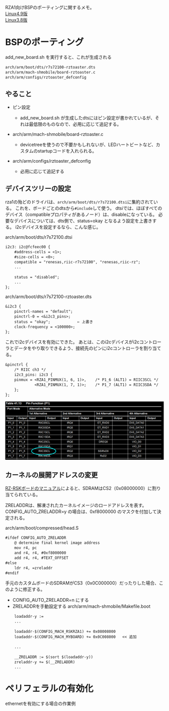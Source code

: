 RZA1向けBSPのポーティングに関するメモ。  
[Linux4.9版](https://renesasrulz.com/rz/m/files_linux/3262/download)  
[Linux3.8版](https://renesasrulz.com/rz/m/files_linux/2719/download)  

# BSPのポーティング

add_new_board.sh を実行すると、これが生成される
```
arch/arm/boot/dts/r7s72100-rztoaster.dts
arch/arm/mach-shmobile/board-rztoaster.c
arch/arm/configs/rztoaster_defconfig
```

## やること
* ピン設定
    * add_new_board.sh が生成したdtsにはピン設定が書かれているが、それは最低限のものなので、必用に応じて追記する。

* arch/arm/mach-shmobile/board-rztoaster.c
    * devicetreeを使うので不要かもしれないが、LEDハートビートなど、カスタムのstartupコードを入れられる。

* arch/arm/configs/rztoaster_defconfig
    * 必用に応じて追記する

## デバイスツリーの設定
rza1の殆どのドライバは、`arch/arm/boot/dts/r7s72100.dtsi`に集約されている。
これを、ボードごとのdtsから`#include`して使う。
dtsiでは、ほぼすべてのデバイス（compatibleプロパティがあるノード）は、disableになっている。
必要なデバイスについては、dts側で、status=okay となるよう設定を上書きする。
i2cデバイスを設定するなら、こんな感じ。

arch/arm/boot/dts/r7s72100.dtsi
```
i2c3: i2c@fcfeec00 {
	#address-cells = <1>;
	#size-cells = <0>;
	compatible = "renesas,riic-r7s72100", "renesas,riic-rz";
	...

	status = "disabled";
	...
};
```

arch/arm/boot/dts/r7s72100-rztoaster.dts
```
&i2c3 {
	pinctrl-names = "default";
	pinctrl-0 = <&i2c3_pins>;
	status = "okay";            ← 上書き
	clock-frequency = <100000>;
};
```

これでi2cデバイスを有効にできた。
あとは、このi2cデバイスがi2cコントローラとデータをやり取りできるよう、接続先のピンにi2cコントローラを割り当てる。
```
&pinctrl {
	/* RIIC ch3 */
	i2c3_pins: i2c3 {
	pinmux = <RZA1_PINMUX(1, 6, 1)>,	/* P1_6 (ALT1) = RIIC3SCL */
			 <RZA1_PINMUX(1, 7, 1)>;	/* P1_7 (ALT1) = RIIC3SDA */
	};
};
```
![pinctl](https://github.com/mozomozo101/kernel_docs/blob/edit/images/pinctl.png)


## カーネルの展開アドレスの変更
[RZ-RSKボードのマニュアル](https://www.renesas.com/jp/ja/doc/products/tool/doc/004/r20ut3007jg0100-rskrza1h-usermanual.pdf)によると、SDRAMはCS2（0x08000000）に割り当てられている。

ZRELADDRは、解凍されたカーネルイメージのロードアドレスを表す。
CONFIG_AUTO_ZRELADDR=y の場合は、0xf8000000 のマスクを付加して決定される。

arch/arm/boot/compressed/head.S
```
#ifdef CONFIG_AUTO_ZRELADDR
	@ determine final kernel image address
	mov r4, pc
	and r4, r4, #0xf8000000
	add r4, r4, #TEXT_OFFSET
#else
	ldr r4, =zreladdr
#endif
```

手元のカスタムボードのSDRAMがCS3（0x0C000000）だったりした場合、このように修正する。
* CONFIG_AUTO_ZRELADDR=n にする
* ZRELADDRを手動設定する
	arch/arm/mach-shmobile/Makefile.boot  
```
	loadaddr-y :=
	...
	
	loadaddr-$(CONFIG_MACH_RSKRZA1) += 0x08008000
	loadaddr-$(CONFIG_MACH_MYBOARD) += 0x0C008000	<< 追加
	
	...
	
	__ZRELADDR := $(sort $(loadaddr-y))
	zreladdr-y += $(__ZRELADDR)
	...
```

# ペリフェラルの有効化
ethernetを有効にする場合の作業例


